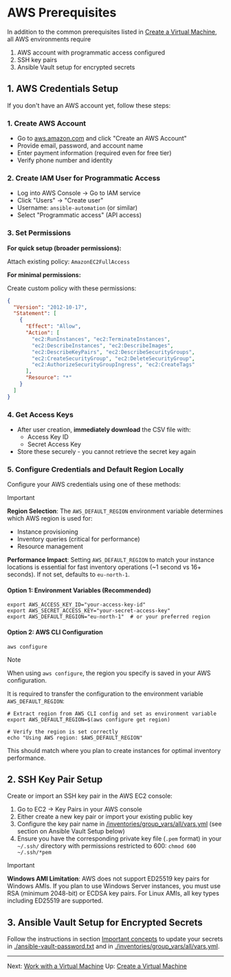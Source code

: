 # AWS Prerequisites

In addition to the common prerequisites listed in [Create a Virtual Machine](./create-vm.md), all AWS environments require

1. AWS account with programmatic access configured
2. SSH key pairs
3. Ansible Vault setup for encrypted secrets

## 1. AWS Credentials Setup

If you don't have an AWS account yet, follow these steps:

### 1. Create AWS Account

- Go to [aws.amazon.com](https://aws.amazon.com) and click "Create an AWS Account"
- Provide email, password, and account name
- Enter payment information (required even for free tier)
- Verify phone number and identity

### 2. Create IAM User for Programmatic Access

- Log into AWS Console → Go to IAM service
- Click "Users" → "Create user"
- Username: `ansible-automation` (or similar)
- Select "Programmatic access" (API access)

### 3. Set Permissions

**For quick setup (broader permissions):**

Attach existing policy: `AmazonEC2FullAccess`

**For minimal permissions:**

Create custom policy with these permissions:

```json
{
  "Version": "2012-10-17",
  "Statement": [
    {
      "Effect": "Allow",
      "Action": [
        "ec2:RunInstances", "ec2:TerminateInstances",
        "ec2:DescribeInstances", "ec2:DescribeImages",
        "ec2:DescribeKeyPairs", "ec2:DescribeSecurityGroups",
        "ec2:CreateSecurityGroup", "ec2:DeleteSecurityGroup",
        "ec2:AuthorizeSecurityGroupIngress", "ec2:CreateTags"
      ],
      "Resource": "*"
    }
  ]
}
```

### 4. Get Access Keys

- After user creation, **immediately download** the CSV file with:
  - Access Key ID
  - Secret Access Key
- Store these securely - you cannot retrieve the secret key again

### 5. Configure Credentials and Default Region Locally

Configure your AWS credentials using one of these methods:

> [!IMPORTANT]
> **Region Selection**: The `AWS_DEFAULT_REGION` environment variable determines which AWS region is used for:
>
> - Instance provisioning
> - Inventory queries (critical for performance)
> - Resource management
>
> **Performance Impact**: Setting `AWS_DEFAULT_REGION` to match your instance locations is essential for fast inventory operations (~1 second vs 16+ seconds). If not set, defaults to `eu-north-1`.

#### Option 1: Environment Variables (Recommended)

```shell
export AWS_ACCESS_KEY_ID="your-access-key-id"
export AWS_SECRET_ACCESS_KEY="your-secret-access-key"
export AWS_DEFAULT_REGION="eu-north-1"  # or your preferred region
```

#### Option 2: AWS CLI Configuration

```shell
aws configure
```

> [!NOTE]
> When using `aws configure`, the region you specify is saved in your AWS configuration.

It is required to transfer the configuration to the environment variable `AWS_DEFAULT_REGION`:

```shell
# Extract region from AWS CLI config and set as environment variable
export AWS_DEFAULT_REGION=$(aws configure get region)

# Verify the region is set correctly
echo "Using AWS region: $AWS_DEFAULT_REGION"
```

This should match where you plan to create instances for optimal inventory performance.

## 2. SSH Key Pair Setup

Create or import an SSH key pair in the AWS EC2 console:

1. Go to EC2 → Key Pairs in your AWS console
2. Either create a new key pair or import your existing public key
3. Configure the key pair name in [/inventories/group_vars/all/vars.yml](../../inventories/group_vars/all/vars.yml) (see section on Ansible Vault Setup below)
4. Ensure you have the corresponding private key file (`.pem` format) in your `~/.ssh/` directory with permissions restricted to 600: `chmod 600 ~/.ssh/*pem`

> [!IMPORTANT]
> **Windows AMI Limitation**: AWS does not support ED25519 key pairs for Windows AMIs. If you plan to use Windows Server instances, you must use RSA (minimum 2048-bit) or ECDSA key pairs. For Linux AMIs, all key types including ED25519 are supported.

## 3. Ansible Vault Setup for Encrypted Secrets

Follow the instructions in section [Important concepts](./important-concepts.md) to update your secrets in [./ansible-vault-password.txt](./ansible-vault-password.txt) and in [./inventories/group_vars/all/vars.yml](./inventories/group_vars/all/vars.yml).

---

Next: [Work with a Virtual Machine](./work-with-vm.md)
Up: [Create a Virtual Machine](./create-vm.md)
